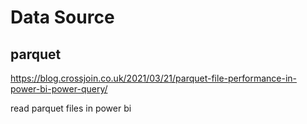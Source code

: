 # Data Source

## parquet
https://blog.crossjoin.co.uk/2021/03/21/parquet-file-performance-in-power-bi-power-query/

read parquet files in power bi
